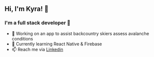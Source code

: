 ## Hi, I'm Kyra! 👋

### I'm a full stack developer 🥞

- 🚧 Working on an app to assist backcountry skiers assess avalanche conditions 
- 🌱 Currently learning React Native & Firebase
- 📫 Reach me via [Linkedin](https://www.linkedin.com/in/kyra-henningson/)

<!--
**k-henningson/k-henningson** is a ✨ _special_ ✨ repository because its `README.md` (this file) appears on your GitHub profile.

Here are some ideas to get you started:

- 🔭 I’m currently working on ...
- 🌱 I’m currently learning ...
- 👯 I’m looking to collaborate on ...
- 🤔 I’m looking for help with ...
- 💬 Ask me about ...
- 📫 How to reach me: ...
- 😄 Pronouns: ...
- ⚡ Fun fact: ...
-->
